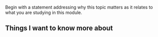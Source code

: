 Begin with a statement addressing why this topic matters as it relates to what you are studying in this module.



## Things I want to know more about